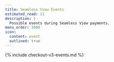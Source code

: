 ```yaml
---
title: Seamless View Events
estimated_read: 11
description: |
  Possible events during Seamless View payments.
menu_order: 3000
icon:
  content: event
  outlined: true
---
```


{% include checkout-v3-events.md %}
